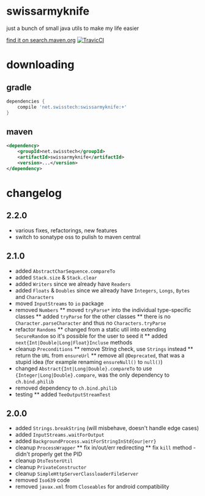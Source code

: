 
# swissarmyknife

just a bunch of small java utils to make my life easier

[find it on search.maven.org](https://search.maven.org/search?q=g:net.swisstech%20a:swissarmyknife)
[ ![TravicCI](https://travis-ci.com/stackmagic/swissarmyknife.svg?branch=master) ](https://travis-ci.com/stackmagic/swissarmyknife)

# downloading

## gradle

```groovy
dependencies {
    compile 'net.swisstech:swissarmyknife:+'
}
```

## maven

```xml
<dependency>
    <groupId>net.swisstech</groupId>
    <artifactId>swissarmyknife</artifactId>
    <version>...</version>
</dependency>
```

# changelog

## 2.2.0

* various fixes, refactorings, new features
* switch to sonatype oss to pulish to maven central

## 2.1.0

* added `AbstractCharSequence.compareTo`
* added `Stack.size` & `Stack.clear`
* added `Writers` since we already have `Readers`
* added `Floats` & `Doubles` since we already have `Integers`, `Longs`, `Bytes` and `Characters`
* moved `InputStreams` to `io` package
* removed `Numbers`
** moved `tryParse*` into the individual type-specific classes
** added `tryParse` for the other classes
** there is no `Character.parseCharacter` and thus no `Characters.tryParse`
* refactor `Randoms`
** changed from a static util into extending `SecureRandom` so it's possible for the user to seed it
** added `next{Int|Double|Long|Float}Incluse` methods
* cleanup `Preconditions`
** remove String check, use `Strings` instead
** return the `URL` from `ensureUrl`
** remove all `@Deprecated`, that was a stupid idea (for example renaming `ensureNull()` to `null()`)
* changed `Abstract{Int|Long|Double}.compareTo` to use `{Integer|Long|Double}.compare`, was the only dependency to `ch.bind.philib`
* removed dependency to `ch.bind.philib`
* testing
** added `TeeOutputStreamTest`

## 2.0.0

* added `Strings.breakString` (will misbehave, doesn't handle edge cases)
* added `InputStreams.waitForOutput`
* added `BackgroundProcess.waitForStringInStd{our|err}`
* cleanup `ProcessWrapper`
** fix in/out/err redirecting
** fix `kill` method - didn't properly get the PID
* cleanup `DtoTesterUtil`
* cleanup `PrivateConstructor`
* cleanup `SimpleHttpServerClassloaderFileServer`
* removed `Iso639` code
* removed `javax.xml` from `Closeables` for android compatibility
